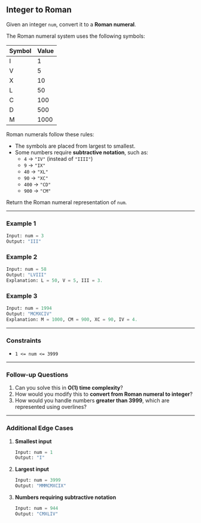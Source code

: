 ## **Integer to Roman**

Given an integer `num`, convert it to a **Roman numeral**.

The Roman numeral system uses the following symbols:

| Symbol | Value |
|--------|-------|
| I      | 1     |
| V      | 5     |
| X      | 10    |
| L      | 50    |
| C      | 100   |
| D      | 500   |
| M      | 1000  |

Roman numerals follow these rules:
- The symbols are placed from largest to smallest.
- Some numbers require **subtractive notation**, such as:
  - `4` → `"IV"` (instead of `"IIII"`)
  - `9` → `"IX"`
  - `40` → `"XL"`
  - `90` → `"XC"`
  - `400` → `"CD"`
  - `900` → `"CM"`

Return the Roman numeral representation of `num`.

---

### **Example 1**
```python
Input: num = 3
Output: "III"
```

### **Example 2**
```python
Input: num = 58
Output: "LVIII"
Explanation: L = 50, V = 5, III = 3.
```

### **Example 3**
```python
Input: num = 1994
Output: "MCMXCIV"
Explanation: M = 1000, CM = 900, XC = 90, IV = 4.
```

---

### **Constraints**
- `1 <= num <= 3999`

---

### **Follow-up Questions**
1. Can you solve this in **O(1) time complexity**?
2. How would you modify this to **convert from Roman numeral to integer**?
3. How would you handle numbers **greater than 3999**, which are represented using overlines?

---

### **Additional Edge Cases**
1. **Smallest input**
   ```python
   Input: num = 1
   Output: "I"
   ```
2. **Largest input**
   ```python
   Input: num = 3999
   Output: "MMMCMXCIX"
   ```
3. **Numbers requiring subtractive notation**
   ```python
   Input: num = 944
   Output: "CMXLIV"
   ```
